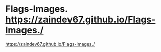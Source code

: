 # Flags-Images. https://zaindev67.github.io/Flags-Images./
https://zaindev67.github.io/Flags-Images./
